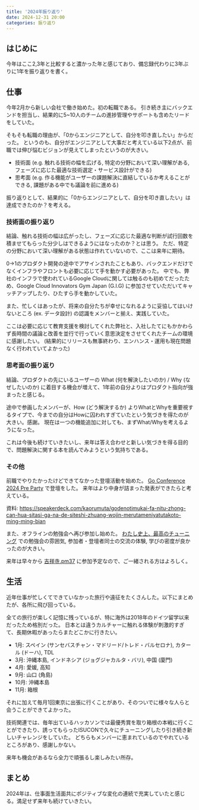 ```yaml
---
title: '2024年振り返り'
date: 2024-12-31 20:00
categories: 振り返り
---
```


## はじめに

今年はここ2,3年と比較すると濃かった年と感じており、備忘録代わりに3年ぶりに1年を振り返りを書く。

## 仕事

今年2月から新しい会社で働き始めた。初の転職である。
引き続き主にバックエンドを担当し、結果的に5~10人のチームの進捗管理やサポートも含めたリードをしていた。

そもそも転職の理由が、「0からエンジニアとして、自分を叩き直したい」からだった。
というのも、自分がエンジニアとして大事だと考えている以下2点が、前職では伸び悩むビジョンが見えてしまったというのが大きい。

- 技術面 (e.g. 触れる技術の幅を広げる, 特定の分野において深い理解がある, フェーズに応じた最適な技術選定・サービス設計ができる)
- 思考面 (e.g. 作る機能がユーザーの課題解決に直結しているか考えることができる, 課題がある中でも議論を前に進める)

振り返りとして、結果的に「0からエンジニアとして、自分を叩き直したい」は達成できたのか？を考える。

### 技術面の振り返り

結論、触れる技術の幅は広がったし、フェーズに応じた最適な判断が試行回数を積ませてもらった分少しはできるようにはなったのか？とは思う。
ただ、特定の分野において深い理解がある状態は作れていないので、ここは来年に期待。

0→1のプロダクト開発の途中でアサインされたこともあり、バックエンドだけでなくインフラやフロントも必要に応じて手を動かす必要があった。
中でも、弊社のインフラで使われているGoogle Cloudに関しては触るのも初めてだったため、Google Cloud Innovators Gym Japan (G.I.G) に参加させていただいてキャッチアップしたり、ひたすら手を動かしていた。

また、忙しくはあったが、将来の自分たちが幸せになれるように妥協してはいけないところ (ex. データ設計) の認識をメンバーと揃え、実践していた。

ここは必要に応じて教育支援を検討してくれた弊社と、入社したてにもかかわらず長時間の議論と改善を並行で行っていく意思決定をさせてくれたチームの環境に感謝したい。
(結果的にリリースも無事終わり、エンハンス・運用も現在問題なく行われていてよかった)

### 思考面の振り返り

結論、プロダクトの先にいるユーザーの What (何を解決したいのか) / Why (なぜしたいのか) に着目する機会が増えて、1年前の自分よりはプロダクト指向が強まったと感じる。

途中で参画したメンバーが、How (どう解決するか) よりWhatとWhyを重要視するタイプで、今までの自分はHowに囚われすぎていたという気づきを得たのが大きい。感謝。
現在は一つの機能追加に対しても、まずWhat/Whyを考えるようになった。

これは今後も続けていきたいし、来年は答え合わせと新しい気づきを得る目的で、問題解決に関する本を読んでみようという気持ちである。

### その他

前職でやりたかったけどできてなかった登壇活動を始めた。
[Go Conference 2024 Pre Party](https://moneyforward.connpass.com/event/313929/) で登壇をした。
来年はより中身が詰まった発表ができたらと考えている。

資料: https://speakerdeck.com/kaorumuta/godenotimukai-fa-nitu-zhong-can-hua-sitasi-ga-na-de-siteshi-zhuang-wojin-merutameniyatutakoto-ming-ming-bian

また、オフラインの勉強会へ再び参加し始めた。
[わたし史上、最高のチューニング](https://hack-at-delta.connpass.com/event/332966/) での勉強会の雰囲気, 参加者・登壇者同士の交流の体験, 学びの密度が良かったのが大きい。

来年は早々から [吉祥寺.pm37](https://kichijojipm.connpass.com/event/339040/) に参加予定なので、ご一緒される方はよろしく。

## 生活

近年仕事が忙しくてできていなかった旅行や遠征をたくさんした。以下にまとめたが、各所に飛び回っている。

全ての旅行が楽しく記憶に残っているが、特に海外は2018年のドイツ留学以来だったため格別だった。
日本とは違うカルチャーに触れる体験が刺激的すぎて、長期休暇があったらまたどこかに行きたい。

- 1月: スペイン (サンセバスチャン・マドリード/トレド・バルセロナ), カタール (ドーハ), TDL
- 3月: 沖縄本島, インドネシア (ジョグジャカルタ・バリ), 中国 (廈門)
- 4月: 愛媛, 高知
- 9月: 山口 (角島)
- 10月: 沖縄本島
- 11月: 箱根

それに加えて毎月1回東京に出張に行くことがあり、そのついでに様々な人らと会うことができてよかった。

技術関連では、毎年出ているハッカソンでは最優秀賞を取り箱根の本戦に行くことができたり、誘ってもらったISUCONで久々にチューニングしたり引き続き新しいチャレンジをしていた。
どちらもメンバーに恵まれているのでやれているところがあり、感謝しかない。

来年も機会があるなら全力で頑張るし楽しみたい所存。

## まとめ

2024年は、仕事面生活面共にポジティブな変化の連続で充実していたと感じる。満足せず来年も続けていきたい。
